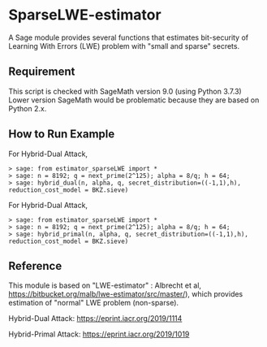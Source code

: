 # SparseLWE-estimator

A Sage module provides several functions that estimates bit-security of Learning With Errors (LWE) problem with "small and sparse" secrets.

## Requirement

This script is checked with SageMath version 9.0 (using Python 3.7.3)
Lower version SageMath would be problematic because they are based on Python 2.x.

## How to Run Example

For Hybrid-Dual Attack,

    > sage: from estimator_sparseLWE import *
    > sage: n = 8192; q = next_prime(2^125); alpha = 8/q; h = 64;
    > sage: hybrid_dual(n, alpha, q, secret_distribution=((-1,1),h), reduction_cost_model = BKZ.sieve)
   
For Hybrid-Dual Attack,

    > sage: from estimator_sparseLWE import *
    > sage: n = 8192; q = next_prime(2^125); alpha = 8/q; h = 64;
    > sage: hybrid_primal(n, alpha, q, secret_distribution=((-1,1),h), reduction_cost_model = BKZ.sieve)
   
## Reference

This module is based on "LWE-estimator" : Albrecht et al, https://bitbucket.org/malb/lwe-estimator/src/master/),
which provides estimation of "normal" LWE problem (non-sparse).

Hybrid-Dual Attack: https://eprint.iacr.org/2019/1114

Hybrid-Primal Attack: https://eprint.iacr.org/2019/1019
